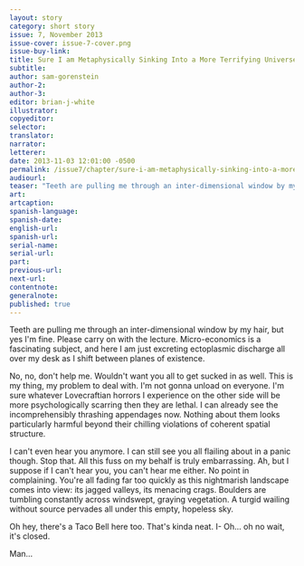 ```yaml
---
layout: story
category: short story
issue: 7, November 2013
issue-cover: issue-7-cover.png
issue-buy-link:
title: Sure I am Metaphysically Sinking Into a More Terrifying Universe, but We All Have Our Things to Deal With
subtitle:
author: sam-gorenstein
author-2:
author-3:
editor: brian-j-white
illustrator: 
copyeditor:
selector:
translator:
narrator:
letterer:
date: 2013-11-03 12:01:00 -0500
permalink: /issue7/chapter/sure-i-am-metaphysically-sinking-into-a-more-terrifying-universe-but-we-all-have-our-things-to-deal-with/
audiourl:
teaser: "Teeth are pulling me through an inter-dimensional window by my hair, but yes I'm fine."
art:
artcaption:
spanish-language:
spanish-date:
english-url:
spanish-url:
serial-name:
serial-url:
part:
previous-url:
next-url:
contentnote:
generalnote:
published: true
---
```


Teeth are pulling me through an inter-dimensional window by my hair, but yes I'm fine. Please carry on with the lecture. Micro-economics is a fascinating subject, and here I am just excreting ectoplasmic discharge all over my desk as I shift between planes of existence.

No, no, don't help me. Wouldn't want you all to get sucked in as well. This is my thing, my problem to deal with. I'm not gonna unload on everyone. I'm sure whatever Lovecraftian horrors I experience on the other side will be more psychologically scarring then they are lethal. I can already see the incomprehensibly thrashing appendages now. Nothing about them looks particularly harmful beyond their chilling violations of coherent spatial structure.

I can't even hear you anymore. I can still see you all flailing about in a panic though. Stop that. All this fuss on my behalf is truly embarrassing. Ah, but I suppose if I can't hear you, you can't hear me either. No point in complaining. You're all fading far too quickly as this nightmarish landscape comes into view: its jagged valleys, its menacing crags. Boulders are tumbling constantly across windswept, graying vegetation. A turgid wailing without source pervades all under this empty, hopeless sky.

Oh hey, there's a Taco Bell here too. That's kinda neat. I- Oh… oh no wait, it's closed.

Man…
